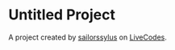 # Untitled Project
A project created by [sailorssylus](https://github.com/sailorssylus) on [LiveCodes](https://livecodes.io).